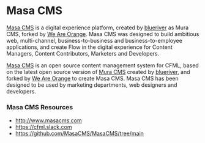 # Masa CMS

[Masa CMS](http://www.masacms.com) is a digital experience platform, created by [blueriver](http://www.blueriver.com) as Mura CMS, forked by [We Are Orange](https://www.weareorange.eu). Masa CMS was designed to build ambitious web, multi-channel, business-to-business and business-to-employee applications, and create Flow in the digital experience for Content Managers, Content Contributors, Marketers and Developers.

[Masa CMS](http://www.masacms.com) is an open source content management system for CFML, based on the latest open source version of [Mura CMS](http://www.murasoftware.com) created by [blueriver](http://www.blueriver.com), and forked by [We Are Orange](https://www.weareorange.eu) to create Masa CMS. Masa CMS has been designed to be used by marketing departments, web designers and developers.

### Masa CMS Resources

* http://www.masacms.com
* https://cfml.slack.com
* https://github.com/MasaCMS/MasaCMS/tree/main

